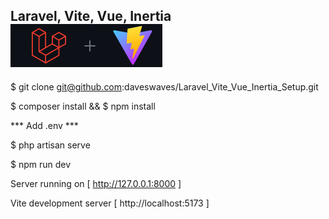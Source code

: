 ## Laravel, Vite, Vue, Inertia <img src="readme.png" alt="Logo">

$ git clone git@github.com:daveswaves/Laravel_Vite_Vue_Inertia_Setup.git

$ composer install && $ npm install

*** Add .env ***

$ php artisan serve

$ npm run dev

Server running on [ http://127.0.0.1:8000 ]

Vite development server  [ http://localhost:5173 ]
